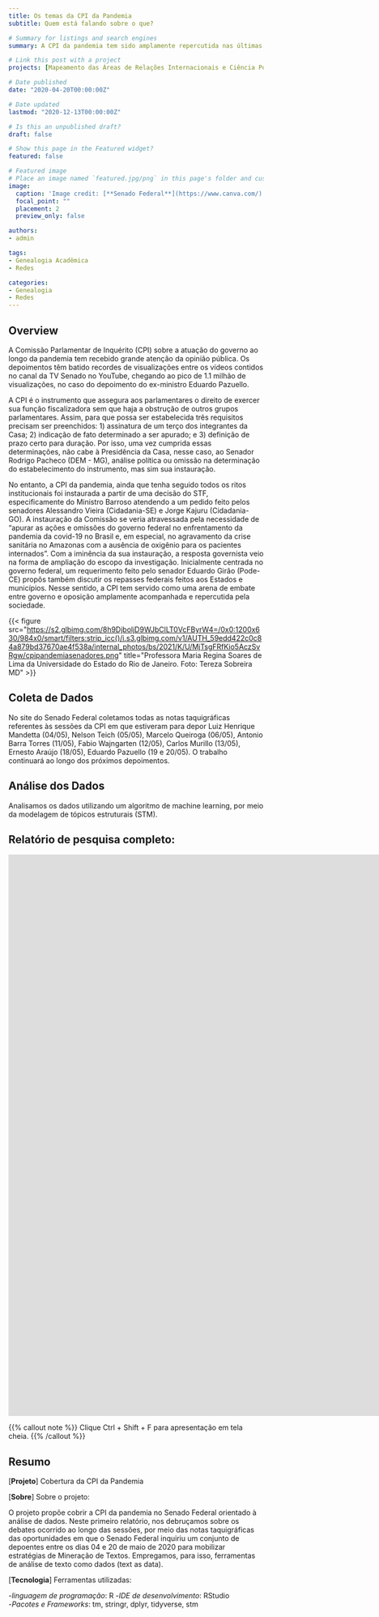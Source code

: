 ```yaml
---
title: Os temas da CPI da Pandemia
subtitle: Quem está falando sobre o que?

# Summary for listings and search engines
summary: A CPI da pandemia tem sido amplamente repercutida nas últimas semanas. Por isso, orientados à análise de dados, eu e o Thales Carvalho buscaremos cobrir a Comissão nos próximos dias. Começaremos, nessa primeira postagem, colocando a “bola no chão” e reunindo os fatos que permitem que o leitor entenda o caminho percorrido pela CPI até aqui.

# Link this post with a project
projects: [Mapeamento das Áreas de Relações Internacionais e Ciência Política no Brasil]

# Date published
date: "2020-04-20T00:00:00Z"

# Date updated
lastmod: "2020-12-13T00:00:00Z"

# Is this an unpublished draft?
draft: false

# Show this page in the Featured widget?
featured: false

# Featured image
# Place an image named `featured.jpg/png` in this page's folder and customize its options here.
image:
  caption: 'Image credit: [**Senado Federal**](https://www.canva.com/)'
  focal_point: ""
  placement: 2
  preview_only: false

authors:
- admin

tags:
- Genealogia Acadêmica
- Redes

categories:
- Genealogia
- Redes
---
```


## Overview

A Comissão Parlamentar de Inquérito (CPI) sobre a atuação do governo ao longo da pandemia tem recebido grande atenção da opinião pública. Os depoimentos têm batido recordes de visualizações entre os vídeos contidos no canal da TV Senado no YouTube, chegando ao pico de 1.1 milhão de visualizações, no caso do depoimento do ex-ministro Eduardo Pazuello.

A CPI é o instrumento que assegura aos parlamentares o direito de exercer sua função fiscalizadora sem que haja a obstrução de outros grupos parlamentares. Assim, para que possa ser estabelecida três requisitos precisam ser preenchidos: 1) assinatura de um terço dos integrantes da Casa; 2) indicação de fato determinado a ser apurado; e 3) definição de prazo certo para duração. Por isso, uma vez cumprida essas determinações, não cabe à Presidência da Casa, nesse caso, ao Senador Rodrigo Pacheco (DEM - MG), análise política ou omissão na determinação do estabelecimento do instrumento, mas sim sua instauração. 

No entanto, a CPI da pandemia, ainda que tenha seguido todos os ritos institucionais foi instaurada a partir de uma decisão do STF, especificamente do Ministro Barroso atendendo a um pedido feito pelos senadores Alessandro Vieira (Cidadania-SE) e Jorge Kajuru (Cidadania-GO). A instauração da Comissão se veria atravessada pela necessidade de “apurar as ações e omissões do governo federal no enfrentamento da pandemia da covid-19 no Brasil e, em especial, no agravamento da crise sanitária no Amazonas com a ausência de oxigênio para os pacientes internados”. Com a iminência da sua instauração, a resposta governista veio na forma de ampliação do escopo da investigação. Inicialmente centrada no governo federal, um requerimento feito pelo senador Eduardo Girão (Pode-CE) propôs também discutir os repasses federais feitos aos Estados e municípios. Nesse sentido, a CPI tem servido como uma arena de embate entre governo e oposição amplamente acompanhada e repercutida pela sociedade.


{{< figure src="https://s2.glbimg.com/8h9DjboljD9WJbClLT0VcFByrW4=/0x0:1200x630/984x0/smart/filters:strip_icc()/i.s3.glbimg.com/v1/AUTH_59edd422c0c84a879bd37670ae4f538a/internal_photos/bs/2021/K/U/MjTsgFRfKio5AczSvRgw/cpipandemiasenadores.png" title="Professora Maria Regina Soares de Lima da Universidade do Estado do Rio de Janeiro. Foto: Tereza Sobreira MD" >}}

## Coleta de Dados

No site do Senado Federal coletamos todas as notas taquigráficas referentes às sessões da CPI em que estiveram para depor Luiz Henrique Mandetta (04/05), Nelson Teich (05/05), Marcelo Queiroga (06/05), Antonio Barra Torres (11/05), Fabio Wajngarten (12/05), Carlos Murillo (13/05),  Ernesto Araújo (18/05), Eduardo Pazuello (19 e 20/05). O trabalho continuará ao longo dos próximos depoimentos.


## Análise dos Dados

Analisamos os dados utilizando um algoritmo de machine learning, por meio da modelagem de tópicos estruturais (STM).


## Relatório de pesquisa completo:     
   
<iframe src="https://docs.google.com/presentation/d/e/2PACX-1vRG6IOBZbDAtG8Tx3PIJFsrHrK1w4qvYSA8foZ1WL9DuNyGd3mudAUalZNYfCXfOw/embed?start=true&loop=true&delayms=3000" frameborder="0" width="1920" height="1109" allowfullscreen="true" mozallowfullscreen="true" webkitallowfullscreen="true"></iframe>

{{% callout note %}}
Clique Ctrl + Shift + F para apresentação em tela cheia.
{{% /callout %}}


## Resumo  

[__Projeto__] Cobertura da CPI da Pandemia

[__Sobre__] Sobre o projeto:  

O projeto propõe cobrir a CPI da pandemia no Senado Federal orientado à análise de dados. Neste primeiro relatório, nos debruçamos sobre os debates ocorrido ao longo das sessões, por meio das notas taquigráficas das oportunidades em que o Senado Federal inquiriu um conjunto de depoentes entre os dias 04 e 20 de maio de 2020 para mobilizar estratégias de Mineração de Textos. Empregamos, para isso, ferramentas de análise de texto como dados (text as data).  


[__Tecnologia__] Ferramentas utilizadas:

-*linguagem de programação*: R 
-*IDE de desenvolvimento*: RStudio    
-*Pacotes e Frameworks*: tm, stringr, dplyr, tidyverse, stm

